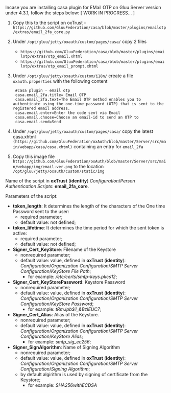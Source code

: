 Incase you are installing casa plugin for EMail OTP on Gluu Server version under 4.3.1, follow the steps below: [ WORK IN PROGRESS... ]

1. Copy this to the script on oxTrust - `https://github.com/GluuFederation/casa/blob/master/plugins/emailotp/extras/email_2fa_core.py`
1. Under `/opt/gluu/jetty/oxauth/custom/pages/casa/` copy 2 files    
   - `https://github.com/GluuFederation/casa/blob/master/plugins/emailotp/extras/otp_email.xhtml`   
   - `https://github.com/GluuFederation/casa/blob/master/plugins/emailotp/extras/otp_email_prompt.xhtml`
1. Under `/opt/gluu/jetty/oxauth/custom/i18n/` create a file `oxauth.properties` with the following content
   ```
    #casa plugin - email otp
    casa.email_2fa.title= Email OTP
    casa.email_2fa.text=The Email OTP method enables you to authenticate using the one-time password (OTP) that is sent to the registered email address.
    casa.email.enter=Enter the code sent via Email
    casa.email.choose=Choose an email-id to send an OTP to
    casa.email.send=Send
   ```
1. Under  `/opt/gluu/jetty/oxauth/custom/pages/casa/` copy the latest casa.xhtml `(https://github.com/GluuFederation/oxAuth/blob/master/Server/src/main/webapp/casa/casa.xhtml)` containing an entry for `email_2fa `

1. Copy this image file `https://github.com/GluuFederation/oxAuth/blob/master/Server/src/main/webapp/img/email-ver.png` to the location  `/opt/gluu/jetty/oxauth/custom/static/img`

Name of the script in **oxTrust** (**identity**) *Configuration*/*Person Authentication Scripts*: **email_2fa_core**.

Parameters of the script:

- **token_length**:     It determines the length of the characters of the One time Password sent to the user:
    + required parameter;
    + default value: not defined;
- **token_lifetime**:   It determines the time period for which the sent token is active:
    + required parameter;
    + default value: not defined;
- **Signer_Cert_KeyStore**: Filename of the Keystore
    + nonrequired parameter;
    + default value: value, defined in **oxTrust** (**identity**): *Configuration*/*Organization Configuration*/*SMTP Server Configuration*/*KeyStore File Path*;
        * for example: */etc/certs/smtp-keys.pkcs12*;
- **Signer_Cert_KeyStorePassword**: Keystore Password
    + nonrequired parameter;
    + default value: value, defined in **oxTrust** (**identity**): *Configuration*/*Organization Configuration*/*SMTP Server Configuration*/*KeyStore Password*;
        * for example: *tRmJpb$1_&BzlEUC7*;
- **Signer_Cert_Alias**: Alias of the Keystore.
    + nonrequired parameter;
    + default value: value, defined in **oxTrust** (**identity**): *Configuration*/*Organization Configuration*/*SMTP Server Configuration*/*KeyStore Alias*;
        * for example: *smtp_sig_ec256*;
- **Signer_SignAlgorithm**: Name of Signing Algorithm
    + nonrequired parameter;
    + default value: value, defined in **oxTrust** (**identity**): *Configuration*/*Organization Configuration*/*SMTP Server Configuration*/*Signing Algorithm*;
    + by default algirithm is used by signing of certificate from the Keystore;
        * for example: *SHA256withECDSA*
